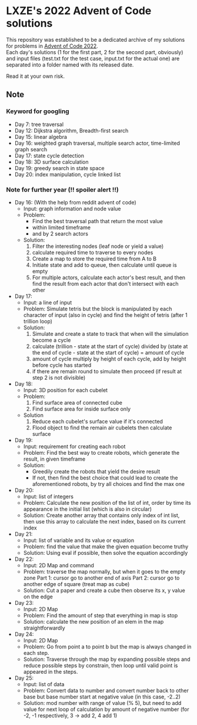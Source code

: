 # LXZE's 2022 Advent of Code solutions

This repository was established to be a dedicated archive of my solutions for problems in [Advent of Code 2022](https://adventofcode.com/2022).  
Each day's solutions (1 for the first part, 2 for the second part, obviously) and input files (test.txt for the test case, input.txt for the actual one) are separated into a folder named with its released date.  

Read it at your own risk.  

## Note 

### Keyword for googling 
- Day 7: tree traversal
- Day 12: Dijkstra algorithm, Breadth-first search
- Day 15: linear algebra
- Day 16: weighted graph traversal, multiple search actor, time-limited graph search
- Day 17: state cycle detection
- Day 18: 3D surface calculation
- Day 19: greedy search in state space
- Day 20: index manipulation, cycle linked list

### Note for further year (!! spoiler alert !!)
- Day 16: (With the help from reddit advent of code)
    - Input: graph information and node value
    - Problem:
        - Find the best traversal path that return the most value
        - within limited timeframe
        - and by 2 search actors
    - Solution:
        1. Filter the interesting nodes (leaf node or yield a value)
        2. calculate required time to traverse to every nodes
        3. Create a map to store the required time from A to B
        4. Initiate state and add to queue, then calculate until queue is empty
        5. For multiple actors, calculate each actor's best result, and then find the result from each actor that don't intersect with each other
- Day 17:
    - Input: a line of input
    - Problem: Simulate tetris but the block is manipulated by each character of input (also in cycle) and find the height of tetris (after 1 trillion loop)
    - Solution:
        1. Simulate and create a state to track that when will the simulation become a cycle
        2. calculate (trillion - state at the start of cycle) divided by (state at the end of cycle - state at the start of cycle) = amount of cycle
        3. amount of cycle multiply by height of each cycle, add by height before cycle has started
        4. if there are remain round to simulate then proceed (if result at step 2 is not divisible)
- Day 18:
    - Input: 3D position for each cubelet
    - Problem:
        1. Find surface area of connected cube
        2. Find surface area for inside surface only
    - Solution
        1. Reduce each cubelet's surface value if it's connected
        2. Flood object to find the remain air cubelets then calculate surface
- Day 19:
    - Input: requirement for creating each robot
    - Problem: Find the best way to create robots, which generate the result, in given timeframe
    - Solution:
        - Greedily create the robots that yield the desire result
        - If not, then find the best choice that could lead to create the aforementioned robots, by try all choices and find the max one
- Day 20:
    - Input: list of integers
    - Problem: Calculate the new position of the list of int, order by time its appearance in the initial list (which is also in circular)
    - Solution: Create another array that contains only index of int list, then use this array to calculate the next index, based on its current index
- Day 21:
    - Input: list of variable and its value or equation
    - Problem: find the value that make the given equation become truthy
    - Solution: Using eval if possible, then solve the equation accordingly
- Day 22:
    - Input: 2D Map and command
    - Problem: traverse the map normally, but when it goes to the empty zone
        Part 1: cursor go to another end of axis
        Part 2: cursor go to another edge of square (treat map as cube)
    - Solution: Cut a paper and create a cube then observe its x, y value on the edge
- Day 23:
    - Input: 2D Map
    - Problem: Find the amount of step that everything in map is stop
    - Solution: calculate the new position of an elem in the map straightforwardly
- Day 24:
    - Input: 2D Map
    - Problem: Go from point a to point b but the map is always changed in each step.
    - Solution: Traverse through the map by expanding possible steps and reduce possible steps by constrain, then loop until valid point is appeared in the steps.
- Day 25:
    - Input: list of data
    - Problem: Convert data to number and convert number back to other base but base number start at negative value (in this case, -2..2)
    - Solution: mod number with range of value (% 5), but need to add value for next loop of calculation by amount of negative number (for -2, -1 respectively, 3 -> add 2, 4 add 1)
